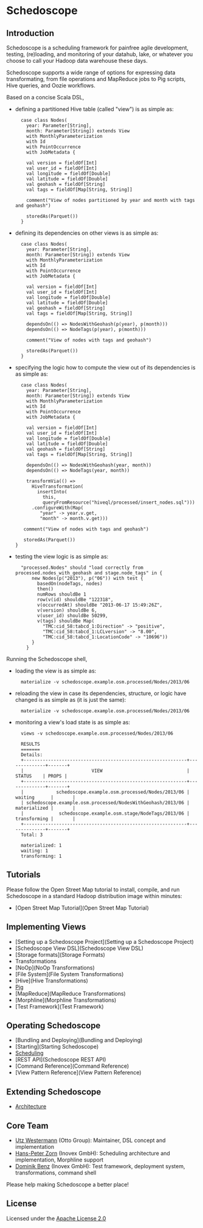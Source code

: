 # Schedoscope

## Introduction

Schedoscope is a scheduling framework for painfree agile development, testing, (re)loading, and monitoring of your datahub, lake, or whatever you choose to call your Hadoop data warehouse these days.

Schedoscope supports a wide range of options for expressing data transformating, from file operations and MapReduce jobs to Pig scripts, Hive queries, and Oozie workflows.

Based on a concise Scala DSL, 

* defining a partitioned Hive table (called "view") is as simple as:

        case class Nodes(
          year: Parameter[String],
          month: Parameter[String]) extends View
          with MonthlyParameterization
          with Id
          with PointOccurrence
          with JobMetadata {

          val version = fieldOf[Int]
          val user_id = fieldOf[Int]
          val longitude = fieldOf[Double]
          val latitude = fieldOf[Double]
          val geohash = fieldOf[String]
          val tags = fieldOf[Map[String, String]]

          comment("View of nodes partitioned by year and month with tags and geohash")

          storedAs(Parquet())
        }

* defining its dependencies on other views is as simple as:

        case class Nodes(
          year: Parameter[String],
          month: Parameter[String]) extends View
          with MonthlyParameterization
          with Id
          with PointOccurrence
          with JobMetadata {

          val version = fieldOf[Int]
          val user_id = fieldOf[Int]
          val longitude = fieldOf[Double]
          val latitude = fieldOf[Double]
          val geohash = fieldOf[String]
          val tags = fieldOf[Map[String, String]]

          dependsOn(() => NodesWithGeohash(p(year), p(month)))
          dependsOn(() => NodeTags(p(year), p(month)))

          comment("View of nodes with tags and geohash")

          storedAs(Parquet())
        }

* specifying the logic how to compute the view out of its dependencies is as simple as:

        case class Nodes(
          year: Parameter[String],
          month: Parameter[String]) extends View
          with MonthlyParameterization
          with Id
          with PointOccurrence
          with JobMetadata {

          val version = fieldOf[Int]
          val user_id = fieldOf[Int]
          val longitude = fieldOf[Double]
          val latitude = fieldOf[Double]
          val geohash = fieldOf[String]
          val tags = fieldOf[Map[String, String]]

          dependsOn(() => NodesWithGeohash(year, month))
          dependsOn(() => NodeTags(year, month))

          transformVia(() =>
            HiveTransformation(
              insertInto(
                this,
                queryFromResource("hiveql/processed/insert_nodes.sql")))          
            .configureWith(Map(
               "year" -> year.v.get,
               "month" -> month.v.get)))

         comment("View of nodes with tags and geohash")

         storedAs(Parquet())
      }

* testing the view logic is as simple as:

        "processed.Nodes" should "load correctly from processed.nodes_with_geohash and stage.node_tags" in {
            new Nodes(p("2013"), p("06")) with test {
              basedOn(nodeTags, nodes)
              then()
              numRows shouldBe 1
              row(v(id) shouldBe "122318",
              v(occurredAt) shouldBe "2013-06-17 15:49:26Z",
              v(version) shouldBe 6,
              v(user_id) shouldBe 50299,
              v(tags) shouldBe Map(
                "TMC:cid_58:tabcd_1:Direction" -> "positive",
                "TMC:cid_58:tabcd_1:LCLversion" -> "8.00",
                "TMC:cid_58:tabcd_1:LocationCode" -> "10696"))
            }
          }

Running the Schedoscope shell, 

* loading the view is as simple as:

        materialize -v schedoscope.example.osm.processed/Nodes/2013/06

* reloading the view in case its dependencies, structure, or logic have changed is as simple as (it is just the same):

        materialize -v schedoscope.example.osm.processed/Nodes/2013/06

* monitoring a view's load state is as simple as:

        views -v schedoscope.example.osm.processed/Nodes/2013/06
        
        RESULTS
        =======
        Details:
        +------------------------------------------------------------+--------------+-------+
        |                         VIEW                               |    STATUS    | PROPS |
        +------------------------------------------------------------+--------------+-------+
        |            schedoscope.example.osm.processed/Nodes/2013/06 | waiting      |       |
        | schedoscope.example.osm.processed/NodesWithGeohash/2013/06 | materialized |       |
        |             schedoscope.example.osm.stage/NodeTags/2013/06 | transforming |       |
        +------------------------------------------------------------+--------------+-------+
        Total: 3

        materialized: 1
        waiting: 1
        transforming: 1


## Tutorials

Please follow the Open Street Map tutorial to install, compile, and run Schedoscope in a standard Hadoop distribution image within minutes:

- [Open Street Map Tutorial](Open Street Map Tutorial)

## Implementing Views
- [Setting up a Schedoscope Project](Setting up a Schedoscope Project)
- [Schedoscope View DSL](Schedoscope View DSL)
- [Storage formats](Storage Formats)
- Transformations
 - [NoOp](NoOp Transformations)
 - [File System](File System Transformations)
 - [Hive](Hive Transformations)
 - [Pig](Pig-Transformations)
 - [MapReduce](MapReduce Transformations)
 - [Morphline](Morphline Transformations)
- [Test Framework](Test Framework)

## Operating Schedoscope
- [Bundling and Deploying](Bundling and Deploying)
- [Starting](Starting Schedoscope)
- [Scheduling](Scheduling)
- [REST API](Schedoscope REST API)
- [Command Reference](Command Reference)
- [View Pattern Reference](View Pattern Reference)

## Extending Schedoscope
- [Architecture](Architecture)

## Core Team
* [Utz Westermann](https://github.com/utzwestermann) (Otto Group): Maintainer, DSL concept and implementation 
* [Hans-Peter Zorn](https://github.com/hpzorn) (Inovex GmbH): Scheduling architecture and implementation, Morphline support
* [Dominik Benz](https://github.com/dominikbenz) (Inovex GmbH): Test framework, deployment system, transformations, command shell

Please help making Schedoscope a better place!

## License
Licensed under the [Apache License 2.0](https://github.com/ottogroup/schedoscope/blob/master/LICENSE)
